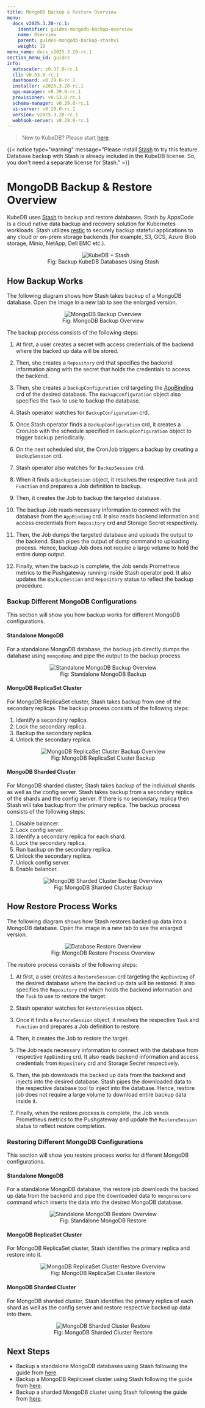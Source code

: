 ```yaml
---
title: MongoDB Backup & Restore Overview
menu:
  docs_v2025.3.20-rc.1:
    identifier: guides-mongodb-backup-overview
    name: Overview
    parent: guides-mongodb-backup-stashv1
    weight: 10
menu_name: docs_v2025.3.20-rc.1
section_menu_id: guides
info:
  autoscaler: v0.37.0-rc.1
  cli: v0.53.0-rc.1
  dashboard: v0.29.0-rc.1
  installer: v2025.3.20-rc.1
  ops-manager: v0.39.0-rc.1
  provisioner: v0.53.0-rc.1
  schema-manager: v0.29.0-rc.1
  ui-server: v0.29.0-rc.1
  version: v2025.3.20-rc.1
  webhook-server: v0.29.0-rc.1
---
```


> New to KubeDB? Please start [here](/docs/v2025.3.20-rc.1/README).

{{< notice type="warning" message="Please install [Stash](https://stash.run/docs/latest/setup/install/stash/) to try this feature. Database backup with Stash is already included in the KubeDB license. So, you don't need a separate license for Stash." >}}


# MongoDB Backup & Restore Overview

KubeDB uses [Stash](https://stash.run) to backup and restore databases. Stash by AppsCode is a cloud native data backup and recovery solution for Kubernetes workloads. Stash utilizes [restic](https://github.com/restic/restic) to securely backup stateful applications to any cloud or on-prem storage backends (for example, S3, GCS, Azure Blob storage, Minio, NetApp, Dell EMC etc.).

<figure align="center">
  <img alt="KubeDB + Stash" src="/docs/v2025.3.20-rc.1/images/kubedb_plus_stash.svg">
<figcaption align="center">Fig: Backup KubeDB Databases Using Stash</figcaption>
</figure>

## How Backup Works

The following diagram shows how Stash takes backup of a MongoDB database. Open the image in a new tab to see the enlarged version.

<figure align="center">
 <img alt="MongoDB Backup Overview" src="/docs/v2025.3.20-rc.1/guides/mongodb/backup/stash/overview/images/backup_overview.svg">
  <figcaption align="center">Fig: MongoDB Backup Overview</figcaption>
</figure>

The backup process consists of the following steps:

1. At first, a user creates a secret with access credentials of the backend where the backed up data will be stored.

2. Then, she creates a `Repository` crd that specifies the backend information along with the secret that holds the credentials to access the backend.

3. Then, she creates a `BackupConfiguration` crd targeting the [AppBinding](/docs/v2025.3.20-rc.1/guides/mongodb/concepts/appbinding) crd of the desired database. The `BackupConfiguration` object also specifies the `Task` to use to backup the database.

4. Stash operator watches for `BackupConfiguration` crd.

5. Once Stash operator finds a `BackupConfiguration` crd, it creates a CronJob with the schedule specified in `BackupConfiguration` object to trigger backup periodically.

6. On the next scheduled slot, the CronJob triggers a backup by creating a `BackupSession` crd.

7. Stash operator also watches for `BackupSession` crd.

8. When it finds a `BackupSession` object, it resolves the respective `Task` and `Function` and prepares a Job definition to backup.

9. Then, it creates the Job to backup the targeted database.

10. The backup Job reads necessary information to connect with the database from the `AppBinding` crd. It also reads backend information and access credentials from `Repository` crd and Storage Secret respectively.

11. Then, the Job dumps the targeted database and uploads the output to the backend. Stash pipes the output of dump command to uploading process. Hence, backup Job does not require a large volume to hold the entire dump output.

12. Finally, when the backup is complete, the Job sends Prometheus metrics to the Pushgateway running inside Stash operator pod. It also updates the `BackupSession` and `Repository` status to reflect the backup procedure.

### Backup Different MongoDB Configurations

This section will show you how backup works for different MongoDB configurations.

#### Standalone MongoDB

For a standalone MongoDB database, the backup job directly dumps the database using `mongodump` and pipe the output to the backup process.

<figure align="center">
 <img alt="Standalone MongoDB Backup Overview" src="/docs/v2025.3.20-rc.1/guides/mongodb/backup/stash/overview/images/standalone_backup.svg">
  <figcaption align="center">Fig: Standalone MongoDB Backup</figcaption>
</figure>

#### MongoDB ReplicaSet Cluster

For MongoDB ReplicaSet cluster, Stash takes backup from one of the secondary replicas. The backup process consists of the following steps:

1. Identify a secondary replica.
2. Lock the secondary replica.
3. Backup the secondary replica.
4. Unlock the secondary replica.

<figure align="center">
 <img alt="MongoDB ReplicaSet Cluster Backup Overview" src="/docs/v2025.3.20-rc.1/guides/mongodb/backup/stash/overview/images/replicaset_backup.svg">
  <figcaption align="center">Fig: MongoDB ReplicaSet Cluster Backup</figcaption>
</figure>

#### MongoDB Sharded Cluster

For MongoDB sharded cluster, Stash takes backup of the individual shards as well as the config server. Stash takes backup from a secondary replica of the shards and the config server. If there is no secondary replica then Stash will take backup from the primary replica. The backup process consists of the following steps:

1. Disable balancer.
2. Lock config server.
3. Identify a secondary replica for each shard.
4. Lock the secondary replica.
5. Run backup on the secondary replica.
6. Unlock the secondary replica.
7. Unlock config server.
8. Enable balancer.

<figure align="center">
 <img alt="MongoDB Sharded Cluster Backup Overview" src="/docs/v2025.3.20-rc.1/guides/mongodb/backup/stash/overview/images/sharded_backup.svg">
  <figcaption align="center">Fig: MongoDB Sharded Cluster Backup</figcaption>
</figure>

## How Restore Process Works

The following diagram shows how Stash restores backed up data into a MongoDB database. Open the image in a new tab to see the enlarged version.

<figure align="center">
 <img alt="Database Restore Overview" src="/docs/v2025.3.20-rc.1/guides/mongodb/backup/stash/overview/images/restore_overview.svg">
  <figcaption align="center">Fig: MongoDB Restore Process Overview</figcaption>
</figure>

The restore process consists of the following steps:

1. At first, a user creates a `RestoreSession` crd targeting the `AppBinding` of the desired database where the backed up data will be restored. It also specifies the `Repository` crd which holds the backend information and the `Task` to use to restore the target.

2. Stash operator watches for `RestoreSession` object.

3. Once it finds a `RestoreSession` object, it resolves the respective `Task` and `Function` and prepares a Job definition to restore.

4. Then, it creates the Job to restore the target.

5. The Job reads necessary information to connect with the database from respective `AppBinding` crd. It also reads backend information and access credentials from `Repository` crd and Storage Secret respectively.

6. Then, the job downloads the backed up data from the backend and injects into the desired database. Stash pipes the downloaded data to the respective database tool to inject into the database. Hence, restore job does not require a large volume to download entire backup data inside it.

7. Finally, when the restore process is complete, the Job sends Prometheus metrics to the Pushgateway and update the `RestoreSession` status to reflect restore completion.

### Restoring Different MongoDB Configurations

This section will show you restore process works for different MongoDB configurations.

#### Standalone MongoDB

For a standalone MongoDB database, the restore job downloads the backed up data from the backend and pipe the downloaded data to `mongorestore` command which inserts the data into the desired MongoDB database.

<figure align="center">
 <img alt="Standalone MongoDB Restore Overview" src="/docs/v2025.3.20-rc.1/guides/mongodb/backup/stash/overview/images/standalone_restore.svg">
  <figcaption align="center">Fig: Standalone MongoDB Restore</figcaption>
</figure>

#### MongoDB ReplicaSet Cluster

For MongoDB ReplicaSet cluster, Stash identifies the primary replica and restore into it.

<figure align="center">
 <img alt="MongoDB ReplicaSet Cluster Restore Overview" src="/docs/v2025.3.20-rc.1/guides/mongodb/backup/stash/overview/images/replicaset_restore.svg">
  <figcaption align="center">Fig: MongoDB ReplicaSet Cluster Restore</figcaption>
</figure>

#### MongoDB Sharded Cluster

For MongoDB sharded cluster, Stash identifies the primary replica of each shard as well as the config server and restore respective backed up data into them.

<figure align="center">
 <img alt="MongoDB Sharded Cluster Restore" src="/docs/v2025.3.20-rc.1/guides/mongodb/backup/stash/overview/images/sharded_restore.svg">
  <figcaption align="center">Fig: MongoDB Sharded Cluster Restore</figcaption>
</figure>

## Next Steps

- Backup a standalone MongoDB databases using Stash following the guide from [here](/docs/v2025.3.20-rc.1/guides/mongodb/backup/stash/logical/standalone/).
- Backup a MongoDB Replicaset cluster using Stash following the guide from [here](/docs/v2025.3.20-rc.1/guides/mongodb/backup/stash/logical/replicaset/).
- Backup a sharded MongoDB cluster using Stash following the guide from [here](/docs/v2025.3.20-rc.1/guides/mongodb/backup/stash/logical/sharding/).
